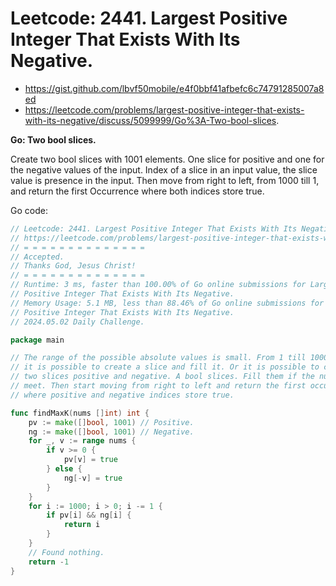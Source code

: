# Leetcode: 2441. Largest Positive Integer That Exists With Its Negative.

- https://gist.github.com/lbvf50mobile/e4f0bbf41afbefc6c74791285007a8ed
- https://leetcode.com/problems/largest-positive-integer-that-exists-with-its-negative/discuss/5099999/Go%3A-Two-bool-slices.

**Go: Two bool slices.**

Create two bool slices with 1001 elements. One slice for positive and one for
the negative values of the input. Index of a slice in an input value, the
slice value is presence in the input. Then move from right to left, from 1000
till 1, and return the first Occurrence where both indices store true.

Go code:
```Go
// Leetcode: 2441. Largest Positive Integer That Exists With Its Negative.
// https://leetcode.com/problems/largest-positive-integer-that-exists-with-its-negative/
// = = = = = = = = = = = = = =
// Accepted.
// Thanks God, Jesus Christ!
// = = = = = = = = = = = = = =
// Runtime: 3 ms, faster than 100.00% of Go online submissions for Largest
// Positive Integer That Exists With Its Negative.
// Memory Usage: 5.1 MB, less than 88.46% of Go online submissions for Largest
// Positive Integer That Exists With Its Negative.
// 2024.05.02 Daily Challenge.

package main

// The range of the possible absolute values is small. From 1 till 1000. Thus
// it is possible to create a slice and fill it. Or it is possible to create
// two slices positive and negative. A bool slices. Fill them if the number is
// meet. Then start moving from right to left and return the first occurrence
// where positive and negative indices store true.

func findMaxK(nums []int) int {
	pv := make([]bool, 1001) // Positive.
	ng := make([]bool, 1001) // Negative.
	for _, v := range nums {
		if v >= 0 {
			pv[v] = true
		} else {
			ng[-v] = true
		}
	}
	for i := 1000; i > 0; i -= 1 {
		if pv[i] && ng[i] {
			return i
		}
	}
	// Found nothing.
	return -1
}
```
